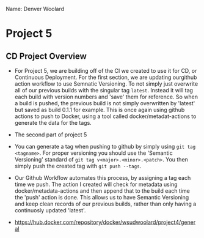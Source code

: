Name: Denver Woolard

# Project 5

## CD Project Overview

  - For Project 5, we are building off of the CI we created to use it for CD, or Continuous Deployment. For the first section, we are updating ourgithub action workflow to use Semnatic Versioning. To not simply just overwrite all of our previous builds with the singular tag `latest`. Instead it will tag each build with version numbers and 'save' them for reference. So when a build is pushed, the previous build is not simply overwritten by 'latest' but saved as build 0.1.1 for example. This is once again using github actions to push to Docker, using a tool called docker/metadat-actions to generate the data for the tags. 

  - The second part of project 5

  - You can generate a tag when pushing to github by simply using `git tag <tagname>`. For proper versioning you should use the 'Semantic Versioning' standard of `git tag v<major>.<minor>.<patch>`. You then simply push the created tag with `git push --tags`.

  - Our Github Workflow automates this process, by assigning a tag each time we push. The action I created will check for metadata using docker/metadata-actions and then append that to the build each time the 'push' action is done. This allows us to have Semantic Versioning and keep clean records of our previous builds, rather than only having a continuosly updated 'latest'.

  - https://hub.docker.com/repository/docker/wsudwoolard/project4/general

  

